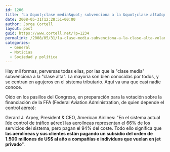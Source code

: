 ```yaml
---
id: 1206
title: 'La &quot;clase media&quot; subvenciona a la &quot;clase alta&quot; volando'
date: 2008-05-31T12:28:51+00:00
author: Jorge Cortell
layout: post
guid: https://www.cortell.net/?p=1234
permalink: /2008/05/31/la-clase-media-subvenciona-a-la-clase-alta-volando/
categories:
  - General
  - Noticias
  - Sociedad y polí­tica
---
```

Hay mil formas, perversas todas ellas, por las que la "clase media" subvenciona a la "clase alta". La mayoría son bien conocidas por todos, y se centran en agujeros en el sistema tributario. Aquí va una que casi nadie conoce.

Oído en los pasillos del Congreso, en preparación para la votación sobre la financiación de la FFA (Federal Aviation Administration, de quien depende el control aéreo):

Gerard J. Arpey, President & CEO, American Airlines: "En el sistema actual [de control de tráfico aéreo] las aerolíneas representan el 66% de los servicios del sistema, pero pagan el 94% del coste. Todo ello significa que **las aerolíneas y sus clientes están pagando un subsidio del orden de 1.500 millones de US$ al año a compañías e indivíduos que vuelan en jet privado**".
